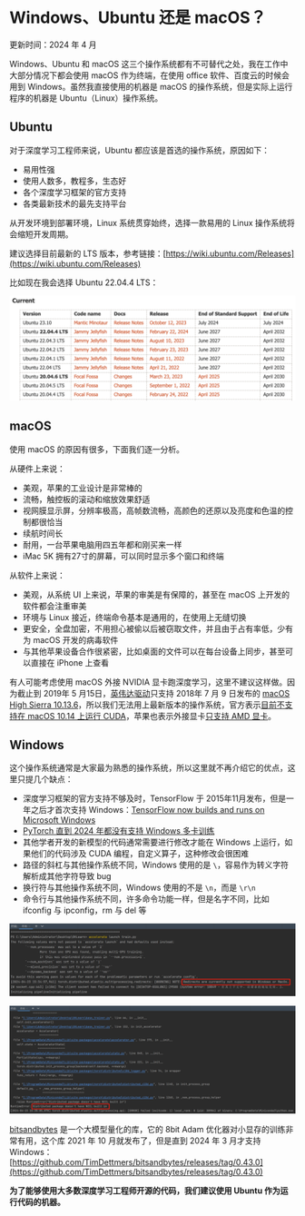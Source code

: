 # Windows、Ubuntu 还是 macOS？

更新时间：2024 年 4 月

Windows、Ubuntu 和 macOS 这三个操作系统都有不可替代之处，我在工作中大部分情况下都会使用 macOS 作为终端，在使用 office 软件、百度云的时候会用到 Windows。虽然我直接使用的机器是 macOS 的操作系统，但是实际上运行程序的机器是 Ubuntu（Linux）操作系统。

## Ubuntu

对于深度学习工程师来说，Ubuntu 都应该是首选的操作系统，原因如下：

* 易用性强
* 使用人数多，教程多，生态好
* 各个深度学习框架的官方支持
* 各类最新技术的最先支持平台

从开发环境到部署环境，Linux 系统贯穿始终，选择一款易用的 Linux 操作系统将会缩短开发周期。

建议选择目前最新的 LTS 版本，参考链接：[https://wiki.ubuntu.com/Releases](https://wiki.ubuntu.com/Releases)

比如现在我会选择 Ubuntu 22.04.4 LTS：

![](windows-linux-or-macos/image.png)

## macOS

使用 macOS 的原因有很多，下面我们逐一分析。

从硬件上来说：

* 美观，苹果的工业设计是非常棒的
* 流畅，触控板的滚动和缩放效果舒适
* 视网膜显示屏，分辨率极高，高帧数流畅，高颜色的还原以及亮度和色温的控制都很恰当
* 续航时间长
* 耐用，一台苹果电脑用四五年都和刚买来一样
* iMac 5K 拥有27寸的屏幕，可以同时显示多个窗口和终端

从软件上来说：

* 美观，从系统 UI 上来说，苹果的审美是有保障的，甚至在 macOS 上开发的软件都会注重审美
* 环境与 Linux 接近，终端命令基本是通用的，在使用上无缝切换
* 更安全，全盘加密，不用担心被偷以后被窃取文件，并且由于占有率低，少有为 macOS 开发的病毒软件
* 与其他苹果设备合作很紧密，比如桌面的文件可以在每台设备上同步，甚至可以直接在 iPhone 上查看

有人可能考虑使用 macOS 外接 NVIDIA 显卡跑深度学习，这里不建议这样做。因为截止到 2019年 5 月15日，[英伟达驱动](https://www.nvidia.com/download/driverResults.aspx/147830/)只支持 2018年 7 月 9 日发布的 [macOS High Sierra 10.13.6](https://support.apple.com/kb/DL1969?locale=zh_CN)，所以我们无法用上最新版本的操作系统，官方表示[目前不支持在 macOS 10.14 上运行 CUDA](https://devtalk.nvidia.com/default/topic/1042279/cuda-10-and-macos-10-14/)，苹果也表示外接显卡[只支持 AMD 显卡](https://support.apple.com/zh-cn/HT208544)。

## Windows

这个操作系统通常是大家最为熟悉的操作系统，所以这里就不再介绍它的优点，这里只提几个缺点：

* 深度学习框架的官方支持不够及时，TensorFlow 于 2015年11月发布，但是一年之后才首次支持 Windows：[TensorFlow now builds and runs on Microsoft Windows](https://github.com/tensorflow/tensorflow/releases/tag/0.12.0-rc0)
* [PyTorch 直到 2024 年都没有支持 Windows 多卡训练](https://github.com/pytorch/pytorch/issues/42095)
* 其他学者开发的新模型的代码通常需要进行修改才能在 Windows 上运行，如果他们的代码涉及 CUDA 编程，自定义算子，这种修改会很困难
* 路径的斜杠与其他操作系统不同，Windows 使用的是 `\`，容易作为转义字符解析成其他字符导致 bug
* 换行符与其他操作系统不同，Windows 使用的不是 `\n`，而是 `\r\n`
* 命令行与其他操作系统不同，许多命令功能一样，但是名字不同，比如 ifconfig 与 ipconfig，rm 与 del 等

![](windows-linux-or-macos/image1.png)

![](windows-linux-or-macos/image2.png)

[bitsandbytes](https://github.com/TimDettmers/bitsandbytes) 是一个大模型量化的库，它的 8bit Adam 优化器对小显存的训练非常有用，这个库 2021 年 10 月就发布了，但是直到 2024 年 3 月才支持 Windows：[https://github.com/TimDettmers/bitsandbytes/releases/tag/0.43.0](https://github.com/TimDettmers/bitsandbytes/releases/tag/0.43.0)

**为了能够使用大多数深度学习工程师开源的代码，我们建议使用 Ubuntu 作为运行代码的机器。**
